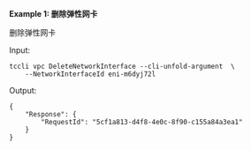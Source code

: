**Example 1: 删除弹性网卡**

删除弹性网卡

Input: 

```
tccli vpc DeleteNetworkInterface --cli-unfold-argument  \
    --NetworkInterfaceId eni-m6dyj72l
```

Output: 
```
{
    "Response": {
        "RequestId": "5cf1a813-d4f8-4e0c-8f90-c155a84a3ea1"
    }
}
```


